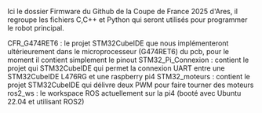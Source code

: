 Ici le dossier Firmware du Github de la Coupe de France 2025 d'Ares, il regroupe les fichiers C,C++ et Python qui seront utilisés pour programmer le robot principal.

CFR_G474RET6 : le projet STM32CubeIDE que nous implémenteront ultérieurement dans le microprocesseur (G474RET6) du pcb, pour le moment il contient simplement le pinout
STM32_Pi_Connexion : contient le projet qui STM32CubeIDE qui permet la connexion UART entre une STM32CubeIDE L476RG et une raspberry pi4
STM32_moteurs : contient le projet STM32CubeIDE qui délivre deux PWM pour faire tourner des moteurs
ros2_ws : le workspace ROS actuellement sur la pi4 (booté avec Ubuntu 22.04 et utilisant ROS2)


